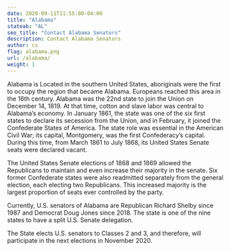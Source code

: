 ```yaml
---
date: 2020-09-11T11:55:00-04:00
title: "Alabama"
stateab: "AL"
seo_title: "Contact Alabama Senators"
description: Contact Alabama Senators
author: cs
flag: alabama.png
url: /alabama/
weight: 1
---
```


Alabama is Located in the southern United States, aboriginals were the first to occupy the region that became Alabama. Europeans reached this area in the 16th century. Alabama was the 22nd state to join the Union on December 14, 1819. At that time, cotton and slave labor was central to Alabama’s economy. In January 1861, the state was one of the six first states to declare its secession from the Union, and in February, it joined the Confederate States of America. The state role was essential in the American Civil War; its capital, Montgomery, was the first Confederacy’s capital. During this time, from March 1861 to July 1868, its United States Senate seats were declared vacant.

The United States Senate elections of 1868 and 1869 allowed the Republicans to maintain and even increase their majority in the senate. Six former Confederate states were also readmitted separately from the general election, each electing two Republicans. This increased majority is the largest proportion of seats ever controlled by the party.

Currently, U.S. senators of Alabama are Republican Richard Shelby since 1987 and Democrat Doug Jones since 2018. The state is one of the nine states to have a split U.S. Senate delegation.

The State elects U.S. senators to Classes 2 and 3, and therefore, will participate in the next elections in November 2020.